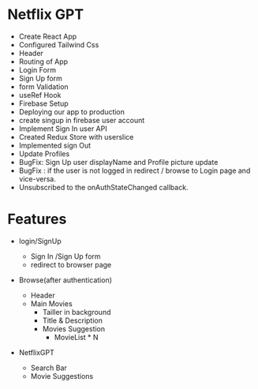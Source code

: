 # Netflix GPT
 * Create React App
 * Configured Tailwind Css
 * Header
 * Routing of App
 * Login Form
 * Sign Up form
 * form Validation
 * useRef Hook
 * Firebase Setup
 * Deploying our app to production
 * create singup in firebase user account
 * Implement Sign In user API
 * Created Redux Store with userslice
 * Implemented sign Out 
 * Update Profiles
 * BugFix: Sign Up user displayName and Profile picture update
 * BugFix : if the user is not logged in redirect / browse to Login page and vice-versa.
 * Unsubscribed to the onAuthStateChanged callback.

# Features

* login/SignUp
  * Sign In /Sign Up form
  * redirect to browser page
* Browse(after authentication)
  - Header
  - Main Movies
     * Tailler in background
     * Title & Description
     * Movies Suggestion
       * MovieList * N


* NetflixGPT
  - Search Bar
  - Movie Suggestions
